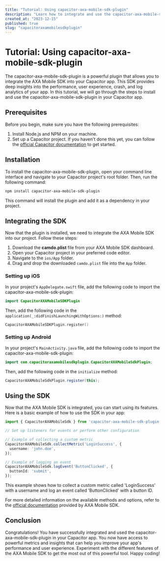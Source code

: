 ```yaml
---
title: "Tutorial: Using capacitor-axa-mobile-sdk-plugin"
description: "Learn how to integrate and use the capacitor-axa-mobile-sdk-plugin in your Capacitor app to collect and fine tune custom metrics."
created_at: "2023-12-15"
published: true
slug: "capacitoraxamobilesdkplugin"
---
```


# Tutorial: Using capacitor-axa-mobile-sdk-plugin

The capacitor-axa-mobile-sdk-plugin is a powerful plugin that allows you to integrate the AXA Mobile SDK into your Capacitor app. This SDK provides deep insights into the performance, user experience, crash, and log analytics of your app. In this tutorial, we will go through the steps to install and use the capacitor-axa-mobile-sdk-plugin in your Capacitor app.

## Prerequisites

Before you begin, make sure you have the following prerequisites:

1. Install Node.js and NPM on your machine.
2. Set up a Capacitor project. If you haven't done this yet, you can follow the [official Capacitor documentation](https://capacitorjs.com/docs/getting-started) to get started.

## Installation

To install the capacitor-axa-mobile-sdk-plugin, open your command line interface and navigate to your Capacitor project's root folder. Then, run the following command:

```bash
npm install capacitor-axa-mobile-sdk-plugin
```

This command will install the plugin and add it as a dependency in your project.

## Integrating the SDK

Now that the plugin is installed, we need to integrate the AXA Mobile SDK into our project. Follow these steps:

1. Download the **camdo.plist** file from your AXA Mobile SDK dashboard.
2. Open your Capacitor project in your preferred code editor.
3. Navigate to the `ios/App` folder.
4. Drag and drop the downloaded `camdo.plist` file into the `App` folder.

### Setting up iOS

In your project's `AppDelegate.swift` file, add the following code to import the capacitor-axa-mobile-sdk-plugin:

```swift
import CapacitorAXAMobileSDKPlugin
```

Then, add the following code in the `application(_:didFinishLaunchingWithOptions:)` method:

```swift
CapacitorAXAMobileSDKPlugin.register()
```

### Setting up Android

In your project's `MainActivity.java` file, add the following code to import the capacitor-axa-mobile-sdk-plugin:

```java
import com.capacitoraxamobilesdkplugin.CapacitorAXAMobileSdkPlugin;
```

Then, add the following code in the `initialize` method:

```java
CapacitorAXAMobileSdkPlugin.register(this);
```

## Using the SDK

Now that the AXA Mobile SDK is integrated, you can start using its features. Here is a basic example of how to use the SDK in your app:

```typescript
import { CapacitorAXAMobileSdk } from 'capacitor-axa-mobile-sdk-plugin';

// Set up listeners for events or perform other configuration

// Example of collecting a custom metric
CapacitorAXAMobileSdk.collectMetric('LoginSuccess', {
  username: 'john.doe',
});

// Example of logging an event
CapacitorAXAMobileSdk.logEvent('ButtonClicked', {
  buttonId: 'submit',
});
```

This example shows how to collect a custom metric called 'LoginSuccess' with a username and log an event called 'ButtonClicked' with a button ID.

For more detailed information on the available methods and options, refer to the [official documentation](https://techdocs.broadcom.com/content/broadcom/techdocs/us/en/ca-enterprise-software/it-operations-management/app-experience-analytics-saas/SaaS/reference/data-collected-by-ca-app-experience-analytics-sdk.html) provided by AXA Mobile SDK.

## Conclusion

Congratulations! You have successfully integrated and used the capacitor-axa-mobile-sdk-plugin in your Capacitor app. You now have access to powerful metrics and insights that can help you improve your app's performance and user experience. Experiment with the different features of the AXA Mobile SDK to get the most out of this powerful tool. Happy coding!